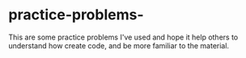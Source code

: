 # practice-problems-
This are some practice problems I've used and hope it help others to understand how create code, and be more familiar to the material.
